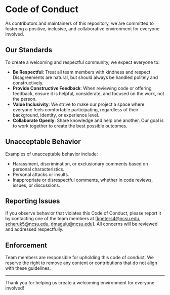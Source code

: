 # Code of Conduct

As contributors and maintainers of this repository, we are committed to fostering a positive, inclusive, and collaborative environment for everyone involved.

## Our Standards

To create a welcoming and respectful community, we expect everyone to:

- **Be Respectful**: Treat all team members with kindness and respect. Disagreements are natural, but should always be handled politely and constructively.
- **Provide Constructive Feedback**: When reviewing code or offering feedback, ensure it is helpful, considerate, and focused on the work, not the person.
- **Value Inclusivity**: We strive to make our project a space where everyone feels comfortable participating, regardless of their background, identity, or experience level.
- **Collaborate Openly**: Share knowledge and help one another. Our goal is to work together to create the best possible outcomes.

## Unacceptable Behavior

Examples of unacceptable behavior include:

- Harassment, discrimination, or exclusionary comments based on personal characteristics.
- Personal attacks or insults.
- Inappropriate or disrespectful comments, whether in code reviews, issues, or discussions.

## Reporting Issues

If you observe behavior that violates this Code of Conduct, please report it by contacting one of the team members at [kpeters4@ncsu.edu, scheruk5@ncsu.edu, dmagulu@ncsu.edu]. All concerns will be reviewed and addressed respectfully.

## Enforcement

Team members are responsible for upholding this code of conduct. We reserve the right to remove any content or contributions that do not align with these guidelines.

---

Thank you for helping us create a welcoming environment for everyone involved!

